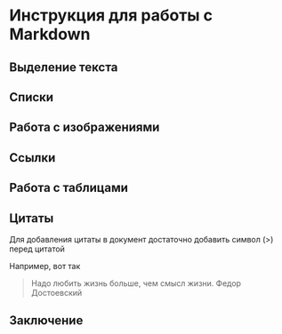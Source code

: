 # Инструкция для работы с Markdown

## Выделение текста

## Списки

## Работа с изображениями

## Ссылки

## Работа с таблицами

## Цитаты

Для добавления цитаты в документ достаточно добавить символ (>) перед цитатой

Например, вот так
>Надо любить жизнь больше, чем смысл жизни. Федор Достоевский

## Заключение
